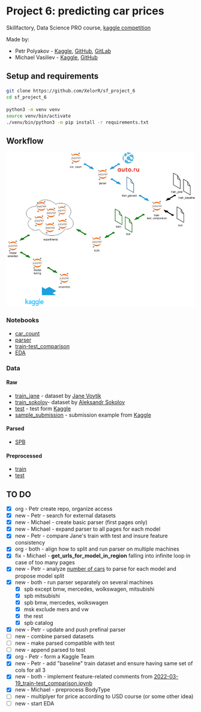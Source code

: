 # Project 6: predicting car prices

Skillfactory, Data Science PRO course, [kaggle competition](https://www.kaggle.com/c/sf-dst-car-price-prediction)

Made by:

- Petr Polyakov - [Kaggle](https://www.kaggle.com/xelorrelin), [GitHub](https://github.com/XelorR), [GitLab](https://gitlab.com/XelorR)
- Michael Vasiliev - [Kaggle](https://www.kaggle.com/michaelvasiliev), [GitHub](https://github.com/MichaelDockers)

## Setup and requirements

```bash
git clone https://github.com/XelorR/sf_project_6
cd sf_project_6

python3 -m venv venv
source venv/bin/activate
./venv/bin/python3 -m pip install -r requirements.txt
```

## Workflow

![](flow.drawio.png)

### Notebooks

- [car_count](20220327_model_counts.ipynb)
- [parser](UsedCars_Project_Module_6_parser_20220401.ipynb)
- [train-test_comparison](2022-04-02_train-test_comparison.ipynb)
- [EDA](2022-03-31_train-test_EDA.ipynb)

### Data

#### Raw

- [train_jane](data/train_df_full_part1.pkl.zip) - dataset by [Jane Voytik](https://www.kaggle.com/datasets/eugeniavoytik/final-car-price-prediction-df-parsed-sep-2021)
- [train_sokolov](data/all_auto_ru_09_09_2020.pkl.zip)- dataset by [Aleksandr Sokolov](https://www.kaggle.com/datasets/sokolovaleks/parsing-all-moscow-auto-ru-09-09-2020)
- [test](data/test.pkl.zip) - test form [Kaggle](https://www.kaggle.com/c/sf-dst-car-price-prediction)
- [sample_submission](data/sample_submission.csv) - submission example from [Kaggle](https://www.kaggle.com/c/sf-dst-car-price-prediction)

#### Parsed

- [SPB](20220401_spb_parsed_data.pkl.zip)

#### Preprocessed

- [train](data/2022-03-30_train_preprocessed.pkl.zip)
- [test](data/2022-03-30_test_preprocessed.pkl.zip)


## TO DO

- [x] org - Petr create repo, organize access
- [x] new - Petr - search for external datasets
- [x] new - Michael - create basic parser (first pages only)
- [x] new - Michael - expand parser to all pages for each model
- [x] new - Petr - compare Jane's train with test and insure feature consistency
- [x] org - both - align how to split and run parser on multiple machines 
- [x] fix - Michael - **get_urls_for_model_in_region** falling into infinite loop in case of too many pages
- [x] new - Petr - analyze [number of cars](20220327_model_counts.ipynb) to parse for each model and propose model split
- [x] new - both - run parser separately on several machines
    - [x] spb except bmw, mercedes, wolkswagen, mitsubishi
    - [x] spb mitsubishi
    - [x] spb bmw, mercedes, wolkswagen
    - [x] msk exclude mers and vw
    - [x] the rest
    - [x] spb catalog
- [x] new - Petr - update and push prefinal parser 
- [ ] new - combine parsed datasets
- [ ] new - make parsed compatible with test
- [ ] new - append parsed to test
- [x] org - Petr - form a Kaggle Team
- [x] new - Petr - add "baseline" train dataset and ensure having same set of cols for all 3
- [x] new - both - implement feature-related comments from [2022-03-19_train-test_comparison.ipynb](2022-03-19_train-test_comparison.ipynb)
- [x] new - Michael - preprocess BodyType
- [ ] new - multiplyer for price according to USD course (or some other idea)
- [ ] new - start EDA

